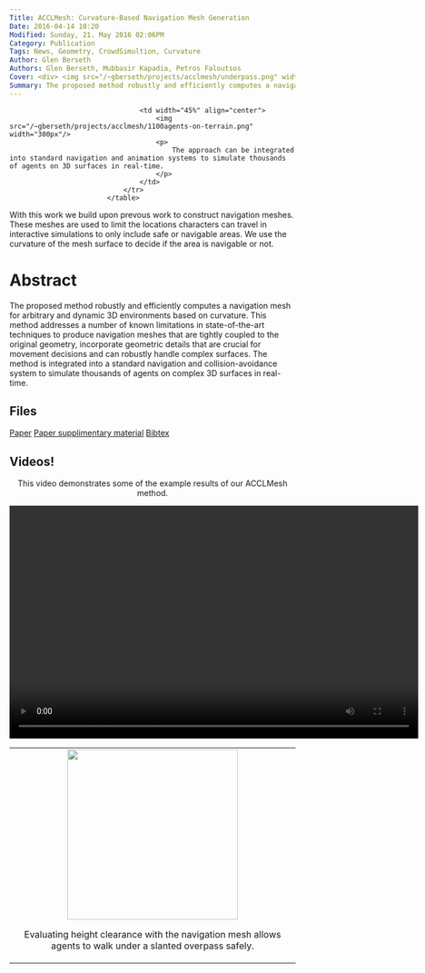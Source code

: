 ```yaml
---
Title: ACCLMesh: Curvature-Based Navigation Mesh Generation
Date: 2016-04-14 10:20
Modified: Sunday, 21. May 2016 02:06PM 
Category: Publication
Tags: News, Geometry, CrowdSimultion, Curvature
Author: Glen Berseth
Authors: Glen Berseth, Mubbasir Kapadia, Petros Faloutsos
Cover: <div> <img src="/~gberseth/projects/acclmesh/underpass.png" width="300px"/> <img src="/~gberseth/projects/acclmesh/1100agents-on-terrain.png" width="300px"/> </div>
Summary: The proposed method robustly and efficiently computes a navigation mesh for arbitrary and dynamic 3D environments based on curvature. This method addresses a number of known limitations in state-of-the-art techniques to produce navigation meshes that are tightly coupled to the original geometry, incorporate geometric details that are crucial for movement decisions and can robustly handle complex surfaces. The method is integrated into a standard navigation and collision-avoidance system to simulate thousands of agents on complex 3D surfaces in real-time.
---
```


<table width="100%">
								<tr width="100%">
									<td width="45%" align="center">
										<img src="/~gberseth/projects/acclmesh/underpass.png" width="300px"/>
										<p>
											Evaluating height clearance with the navigation mesh allows agents to walk under a slanted overpass safely.
										</p>
									</td>
									
									<td width="45%" align="center">
										<img src="/~gberseth/projects/acclmesh/1100agents-on-terrain.png" width="300px"/>
										<p>
											The approach can be integrated into standard navigation and animation systems to simulate thousands of agents on 3D surfaces in real-time.
										</p>
									</td>
								</tr>
							</table>
							

With this work we build upon prevous work to construct navigation meshes. These meshes are used to limit the locations	characters can travel in interactive simulations to only include safe or navigable areas. We use the curvature of the mesh surface to decide if the area is navigable or not.
									

# Abstract

The proposed method robustly and efficiently computes a navigation mesh for arbitrary and dynamic 3D environments based on curvature. This method addresses a number of known limitations in state-of-the-art techniques to produce navigation meshes that are tightly coupled to the original geometry, incorporate geometric details that are crucial for movement decisions and can robustly handle complex surfaces. The method is integrated into a standard navigation and collision-avoidance system to simulate thousands of agents on complex 3D surfaces in real-time.

## Files

[Paper](/~gberseth/~gberseth/projects/acclmesh/MIG_2015_ACCLMesh.pdf)
[Paper supplimentary material](..//~gberseth/projects/DeepLoco/2017-TOG-deepLoco-supp.pdf)
[Bibtex](../files/bibtex/acclmesh.bib)

## Videos!

<article style="text-align:center">
							<p>
								This video demonstrates some of the example results of our ACCLMesh method.
							</p>
							<video width="720" height="410" controls>
							  <source type="video/mp4" src="/~gberseth/projects/acclmesh/ACCLMesh_CAVW.mp4"></source>
							  <source type="video/webm" src="/~gberseth/projects/acclmesh/Footsteps_Robust.webm"></source>
							  							
							  Your browser does not support the encoded video.
							</video>
						</article>

